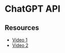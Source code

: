 # ChatGPT API

## Resources

- [Video 1](https://www.youtube.com/watch?v=4qNwoAAfnk4&t=30s)
- [Video 2](https://www.youtube.com/watch?v=LX_DXLlaymg)
